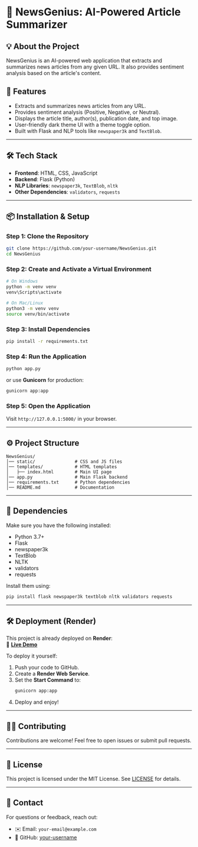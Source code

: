 # 🌟 NewsGenius: AI-Powered Article Summarizer

## 💡 About the Project
NewsGenius is an AI-powered web application that extracts and summarizes news articles from any given URL. It also provides sentiment analysis based on the article's content.

## 🚀 Features
- Extracts and summarizes news articles from any URL.
- Provides sentiment analysis (Positive, Negative, or Neutral).
- Displays the article title, author(s), publication date, and top image.
- User-friendly dark theme UI with a theme toggle option.
- Built with Flask and NLP tools like `newspaper3k` and `TextBlob`.

---

## 🛠️ Tech Stack
- **Frontend**: HTML, CSS, JavaScript
- **Backend**: Flask (Python)
- **NLP Libraries**: `newspaper3k`, `TextBlob`, `nltk`
- **Other Dependencies**: `validators`, `requests`

---

## 📦 Installation & Setup

### **Step 1: Clone the Repository**
```sh
git clone https://github.com/your-username/NewsGenius.git
cd NewsGenius
```

### **Step 2: Create and Activate a Virtual Environment**
```sh
# On Windows
python -m venv venv
venv\Scripts\activate

# On Mac/Linux
python3 -m venv venv
source venv/bin/activate
```

### **Step 3: Install Dependencies**
```sh
pip install -r requirements.txt
```

### **Step 4: Run the Application**
```sh
python app.py
```
or use **Gunicorn** for production:
```sh
gunicorn app:app
```

### **Step 5: Open the Application**
Visit `http://127.0.0.1:5000/` in your browser.


---

## ⚙️ Project Structure
```
NewsGenius/
│── static/               # CSS and JS files
│── templates/            # HTML templates
│   ├── index.html        # Main UI page
│── app.py                # Main Flask backend
│── requirements.txt      # Python dependencies
│── README.md             # Documentation
```

---

## 🤖 Dependencies
Make sure you have the following installed:
- Python 3.7+
- Flask
- newspaper3k
- TextBlob
- NLTK
- validators
- requests

Install them using:
```sh
pip install flask newspaper3k textblob nltk validators requests
```

---

## 🛠️ Deployment (Render)
This project is already deployed on **Render**:  
🔗 **[Live Demo](https://newsgenius2.onrender.com/)**

To deploy it yourself:
1. Push your code to GitHub.
2. Create a **Render Web Service**.
3. Set the **Start Command** to:
   ```sh
   gunicorn app:app
   ```
4. Deploy and enjoy!

---

## 👨‍💻 Contributing
Contributions are welcome! Feel free to open issues or submit pull requests.

---

## 📝 License
This project is licensed under the MIT License. See [LICENSE](LICENSE) for details.

---

## 📱 Contact
For questions or feedback, reach out:
- ✉️ Email: `your-email@example.com`
- 🔗 GitHub: [your-username](https://github.com/your-username)
